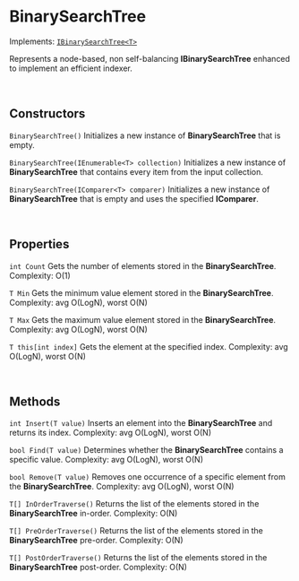 # BinarySearchTree

Implements: [`IBinarySearchTree<T>`](IBinarySearchTree.md)

Represents a node-based, non self-balancing **IBinarySearchTree<T>** enhanced to implement an efficient indexer.

<br>

## Constructors

`BinarySearchTree()` Initializes a new instance of **BinarySearchTree<T>** that is empty.

`BinarySearchTree(IEnumerable<T> collection)` Initializes a new instance of **BinarySearchTree<T>** that contains every item from the input collection.

`BinarySearchTree(IComparer<T> comparer)` Initializes a new instance of **BinarySearchTree<T>** that is empty and uses the specified **IComparer<T>**.

<br>

## Properties

`int Count` Gets the number of elements stored in the **BinarySearchTree<T>**. Complexity: O(1)

`T Min` Gets the minimum value element stored in the **BinarySearchTree<T>**. Complexity: avg O(LogN), worst O(N)

`T Max` Gets the maximum value element stored in the **BinarySearchTree<T>**. Complexity: avg O(LogN), worst O(N)

`T this[int index]` Gets the element at the specified index. Complexity: avg O(LogN), worst O(N)

<br>

## Methods

`int Insert(T value)` Inserts an element into the **BinarySearchTree<T>** and returns its index. Complexity: avg O(LogN), worst O(N)

`bool Find(T value)` Determines whether the **BinarySearchTree<T>** contains a specific value. Complexity: avg O(LogN), worst O(N)

`bool Remove(T value)` Removes one occurrence of a specific element from the **BinarySearchTree<T>**. Complexity: avg O(LogN), worst O(N)

`T[] InOrderTraverse()` Returns the list of the elements stored in the **BinarySearchTree<T>** in-order. Complexity: O(N)

`T[] PreOrderTraverse()` Returns the list of the elements stored in the **BinarySearchTree<T>** pre-order. Complexity: O(N)

`T[] PostOrderTraverse()` Returns the list of the elements stored in the **BinarySearchTree<T>** post-order. Complexity: O(N)
